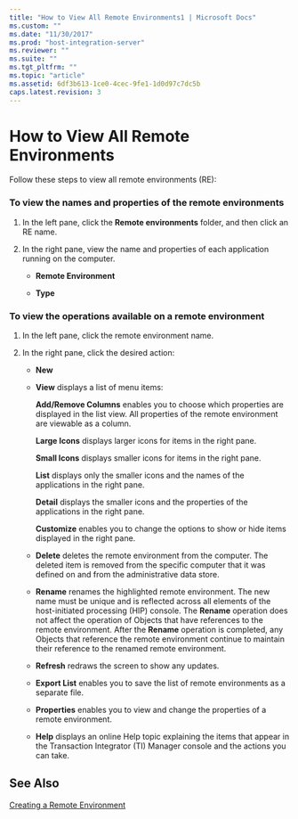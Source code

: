 ```yaml
---
title: "How to View All Remote Environments1 | Microsoft Docs"
ms.custom: ""
ms.date: "11/30/2017"
ms.prod: "host-integration-server"
ms.reviewer: ""
ms.suite: ""
ms.tgt_pltfrm: ""
ms.topic: "article"
ms.assetid: 6df3b613-1ce0-4cec-9fe1-1d0d97c7dc5b
caps.latest.revision: 3
---
```

# How to View All Remote Environments
Follow these steps to view all remote environments (RE):  
  
### To view the names and properties of the remote environments  
  
1.  In the left pane, click the **Remote environments** folder, and then click an RE name.  
  
2.  In the right pane, view the name and properties of each application running on the computer.  
  
    -   **Remote Environment**  
  
    -   **Type**  
  
### To view the operations available on a remote environment  
  
1.  In the left pane, click the remote environment name.  
  
2.  In the right pane, click the desired action:  
  
    -   **New**  
  
    -   **View** displays a list of menu items:  
  
         **Add/Remove Columns** enables you to choose which properties are displayed in the list view. All properties of the remote environment are viewable as a column.  
  
         **Large Icons** displays larger icons for items in the right pane.  
  
         **Small Icons** displays smaller icons for items in the right pane.  
  
         **List** displays only the smaller icons and the names of the applications in the right pane.  
  
         **Detail** displays the smaller icons and the properties of the applications in the right pane.  
  
         **Customize** enables you to change the options to show or hide items displayed in the right pane.  
  
    -   **Delete** deletes the remote environment from the computer. The deleted item is removed from the specific computer that it was defined on and from the administrative data store.  
  
    -   **Rename** renames the highlighted remote environment. The new name must be unique and is reflected across all elements of the host-initiated processing (HIP) console. The **Rename** operation does not affect the operation of Objects that have references to the remote environment. After the **Rename** operation is completed, any Objects that reference the remote environment continue to maintain their reference to the renamed remote environment.  
  
    -   **Refresh** redraws the screen to show any updates.  
  
    -   **Export List** enables you to save the list of remote environments as a separate file.  
  
    -   **Properties** enables you to view and change the properties of a remote environment.  
  
    -   **Help** displays an online Help topic explaining the items that appear in the Transaction Integrator (TI) Manager console and the actions you can take.  
  
## See Also  
 [Creating a Remote Environment](../HIS2010/creating-a-remote-environment2.md)
